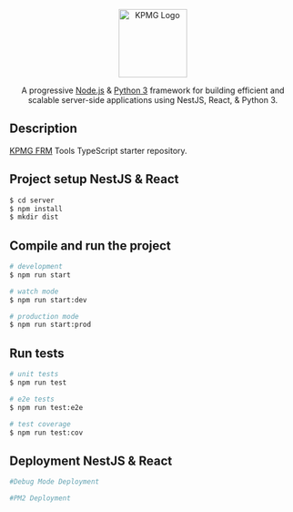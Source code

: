 <p align="center">
  <a href="https://spo-global.kpmg.com/sites/ID-OI-Intranet" target="blank"><img src="https://upload.wikimedia.org/wikipedia/commons/thumb/3/31/KPMG.svg/1200px-KPMG.svg.png" width="120" alt="KPMG Logo" /></a>
</p>

  <p align="center">A progressive <a href="http://nodejs.org" target="_blank">Node.js</a> & <a href="http://python.org" target="_blank">Python 3</a> framework for building efficient and scalable server-side applications using NestJS, React, & Python 3.</p>
    

## Description

[KPMG FRM](https://spo-global.kpmg.com/sites/id-oi-org/SitePages/Risk-Consulting---Financial-Risk-Management-(FRM).aspx) Tools TypeScript starter repository.

## Project setup NestJS & React

```bash
$ cd server
$ npm install
$ mkdir dist
```

## Compile and run the project

```bash
# development
$ npm run start

# watch mode
$ npm run start:dev

# production mode
$ npm run start:prod
```

## Run tests

```bash
# unit tests
$ npm run test

# e2e tests
$ npm run test:e2e

# test coverage
$ npm run test:cov
```

## Deployment NestJS & React
```bash
#Debug Mode Deployment

#PM2 Deployment

```
